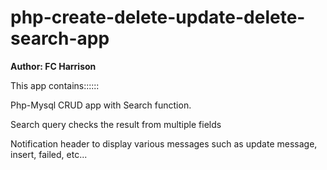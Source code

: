 # php-create-delete-update-delete-search-app
**Author: FC Harrison**

This app contains::::::

Php-Mysql CRUD app with Search function.

Search query checks the result from multiple fields

Notification header to display various messages such as update message, insert, failed, etc...
